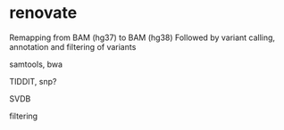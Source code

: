 # renovate
Remapping from BAM (hg37) to BAM (hg38) 
Followed by variant calling, annotation and filtering of variants 


samtools,  bwa

TIDDIT, snp?

SVDB

filtering
